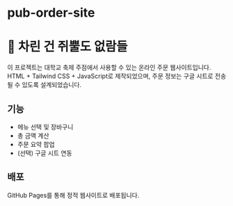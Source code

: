 # pub-order-site
# 🍻 차린 건 쥐뿔도 없람들

이 프로젝트는 대학교 축제 주점에서 사용할 수 있는 온라인 주문 웹사이트입니다.  
HTML + Tailwind CSS + JavaScript로 제작되었으며, 주문 정보는 구글 시트로 전송될 수 있도록 설계되었습니다.

## 기능
- 메뉴 선택 및 장바구니
- 총 금액 계산
- 주문 요약 팝업
- (선택) 구글 시트 연동

## 배포
GitHub Pages를 통해 정적 웹사이트로 배포됩니다.
